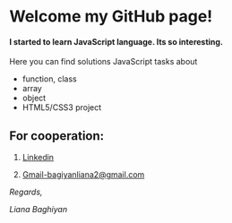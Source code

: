 # Welcome my GitHub page!

#### I started to learn JavaScript language. Its so interesting.

Here you can find solutions JavaScript tasks about

* function, class
* array
* object
* HTML5/CSS3 project

## For cooperation:
1. [Linkedin](https://github.com/lianbagiyan)

1. [Gmail-bagiyanliana2@gmail.com](bagiyanliana2@gmail.com)


 _Regards,_
 
_Liana Baghiyan_
